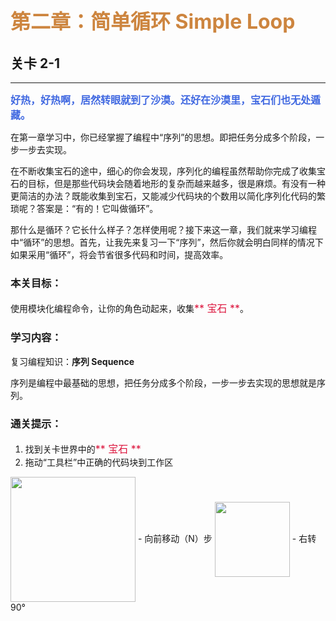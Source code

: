 # <font color=#CD853F size=6>第二章：简单循环 Simple Loop</font>
## 关卡 2-1

------
<font color=#4169E1 size=3>**好热，好热啊，居然转眼就到了沙漠。还好在沙漠里，宝石们也无处遁藏。**</font>

在第一章学习中，你已经掌握了编程中“序列”的思想。即把任务分成多个阶段，一步一步去实现。

在不断收集宝石的途中，细心的你会发现，序列化的编程虽然帮助你完成了收集宝石的目标，但是那些代码块会随着地形的复杂而越来越多，很是麻烦。有没有一种更简洁的办法？既能收集到宝石，又能减少代码块的个数用以简化序列化代码的繁琐呢？答案是：“有的！它叫做循环”。

那什么是循环？它长什么样子？怎样使用呢？接下来这一章，我们就来学习编程中“循环”的思想。首先，让我先来复习一下“序列”，然后你就会明白同样的情况下如果采用“循环”，将会节省很多代码和时间，提高效率。

### 本关目标：
使用模块化编程命令，让你的角色动起来，收集<font color=#DC143C size=3>** 宝石 **</font>。

### 学习内容：
复习编程知识：**序列 Sequence**

序列是编程中最基础的思想，把任务分成多个阶段，一步一步去实现的思想就是序列。

### 通关提示：
1. 找到关卡世界中的<font color=#DC143C size=3>** 宝石 **</font>
2. 拖动“工具栏”中正确的代码块到工作区
 
<img src="./scene/image/move_forward.png" width = "200" alt="" align=center />
 - 向前移动（N）步

<img src="./scene/image/turn_right.png" width = "120" alt="" align=center />
 - 右转90°